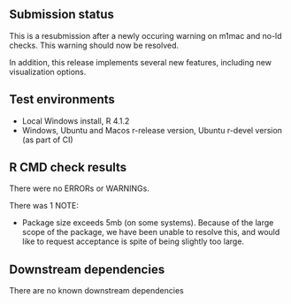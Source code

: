 ## Submission status
This is a resubmission after a newly occuring warning on m1mac and no-ld checks.
This warning should now be resolved. 

In addition, this release implements several new features, including new 
visualization options.

## Test environments
*  Local Windows install, R 4.1.2
*  Windows, Ubuntu and Macos r-release version, Ubuntu r-devel version (as part of CI)

## R CMD check results
There were no ERRORs or WARNINGs.

There was 1 NOTE:
*  Package size exceeds 5mb (on some systems). 
Because of the large scope of the package, we have been unable to resolve this, 
and would like to request acceptance is spite of being slightly too large.

## Downstream dependencies
There are no known downstream dependencies
